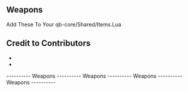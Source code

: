 ## Weapons
Add These To Your qb-core/Shared/Items.Lua

## Credit to Contributors
 - 
 - 


----------  Weapons  ----------  Weapons  ----------  Weapons  ----------  Weapons  ----------



